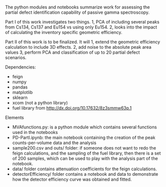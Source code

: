 The python modules and notebooks summarize work for assessing the partial defect identification capability of passive gamma spectroscopy.

Part I of this work investigates two things. 1, PCA of including several peaks from Cs134, Cs137 and Eu154 vs using only Eu154. 2, looks into the impact of calculating the inventory specific geometric efficiency.

Part II of this work is to be finalized. It will 1, extend the geometric efficiency calculation to include 3D effects. 2, add noise to the absolute peak area values 3, perform PCA and classification of up to 20 partial defect scenarios.

Dependencies:

- feign
- numpy
- pandas
- matplotlib
- sklearn
- xcom (not a python library)
- fuel library from http://dx.doi.org/10.17632/8z3smmw63p.1

Elements

- MVAfunctions.py: is a python module which contains several functions used in the notebooks
- PD-PartI.ipynb: the main notebook containing the creation of the peak counts-per-volume data and the analysis
- sample200.csv and outs/ folder: if someone does not want to redo the feign calculations, and the sampling of the fuel library, then there is a set of 200 samples, which can be used to play with the analysis part of the notebook.
- data/ folder contains attenuation coefficients for the feign calculations.
- detectorEfficiency/ folder contains a notebook and data to demonstrate how the detector efficiency curve was obtained and fitted.
